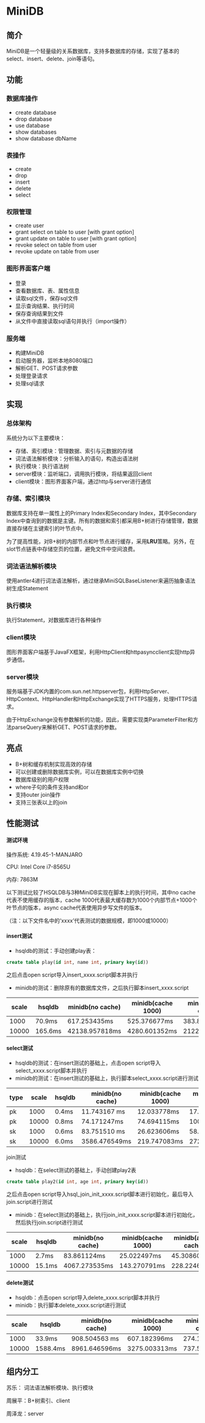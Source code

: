 # MiniDB



## 简介

MiniDB是一个轻量级的关系数据库，支持多数据库的存储，实现了基本的select、insert、delete、join等语句。



## 功能

### 数据库操作

+ create database
+ drop database
+ use database
+ show databases
+ show database dbName

### 表操作

+ create
+ drop
+ insert
+ delete
+ select

### 权限管理

+ create user
+ grant select on table to user [with grant option]
+ grant update on table to user [with grant option]
+ revoke select on table from user
+ revoke update on table from user


### 图形界面客户端

+ 登录
+ 查看数据库、表、属性信息
+ 读取sql文件，保存sql文件
+ 显示查询结果、执行时间
+ 保存查询结果到文件
+ 从文件中直接读取sql语句并执行（import操作）

### 服务端

* 构建MiniDB
* 启动服务器，监听本地8080端口
* 解析GET、POST请求参数
* 处理登录请求
* 处理sql请求



## 实现

### 总体架构

系统分为以下主要模块：

+ 存储、索引模块：管理数据、索引与元数据的存储
+ 词法语法解析模块：分析输入的语句，构造出语法树
+ 执行模块：执行语法树
+ server模块：监听端口，调用执行模块，将结果返回client
+ client模块：图形界面客户端，通过http与server进行通信



### 存储、索引模块

数据库支持在单一属性上的Primary Index和Secondary Index，其中Secondary Index中查询到的数据是主键。所有的数据和索引都采用B+树进行存储管理，数据直接存储在主键索引的叶节点中。

为了提高性能，对B+树的内部节点和叶节点进行缓存，采用**LRU**策略。另外，在slot节点链表中存储空页的位置，避免文件中空间浪费。

### 词法语法解析模块

使用antler4进行词法语法解析，通过继承MiniSQLBaseListener来遍历抽象语法树生成Statement

### 执行模块

执行Statement，对数据库进行各种操作

### client模块

图形界面客户端基于JavaFX框架，利用HttpClient和httpasyncclient实现http异步通信。



### server模块

服务端基于JDK内置的com.sun.net.httpserver包，利用HttpServer、HttpContext、HttpHandler和HttpExchange实现了HTTPS服务，处理HTTPS请求。

由于HttpExchange没有参数解析的功能，因此，需要实现类ParameterFilter和方法parseQuery来解析GET、POST请求的参数。



## 亮点

+ B+树和缓存机制实现高效的存储
+ 可以创建或删除数据库实例，可以在数据库实例中切换
+ 数据库级别的用户权限
+ where子句的条件支持and和or
+ 支持outer join操作
+ 支持三张表以上的join



## 性能测试

#### 测试环境

操作系统: 4.19.45-1-MANJARO

CPU: Intel Core i7-8565U

内存: 7863M

以下测试比较了HSQLDB与3种MiniDB实现在脚本上的执行时间，其中no cache代表不使用缓存的版本，cache 1000代表最大缓存数为1000个内部节点+1000个叶节点的版本，async cache代表使用异步写文件的版本。

（注：以下文件名中的‘xxxx’代表测试的数据规模，即1000或10000）

#### insert测试

- hsqldb的测试：手动创建play表：

```sql
create table play(id int, name int, primary key(id))
```

之后点击open script导入insert_xxxx.script脚本并执行

- minidb的测试：删除原有的数据库文件，之后执行脚本insert_xxxx.script

| scale | hsqldb  | minidb(no cache) | minidb(cache 1000) | minidb(async cache) |
| ----- | ------- | ---------------- | ------------------ | ------------------- |
| 1000  | 70.9ms  | 617.253435ms     | 525.376677ms       | 383.804395ms        |
| 10000 | 165.6ms | 42138.957818ms   | 4280.601352ms      |   2122.789036ms      |

#### select测试

- hsqldb的测试：在insert测试的基础上，点击open script导入select_xxxx.script脚本并执行
- minidb的测试：在insert测试的基础上，执行脚本select_xxxx.script进行测试

| type | scale | hsqldb | minidb(no cache) | minidb(cache 1000) | minidb(async cache) |
| ---- | ----- | ------ | ---------------- | ------------------ | ------------------- |
| pk   | 1000  | 0.4ms  | 11.743167 ms     | 12.033778ms        | 17.192940ms         |
| pk   | 10000 | 0.8ms  | 74.171247ms      | 74.694115ms        | 100.298807ms`        |
| sk   | 1000  | 0.6ms  | 83.751510 ms     | 26.623606ms        | 58.101084ms         |
| sk   | 10000 | 6.0ms  | 3586.476549ms    | 219.747083ms       | 272.857496`ms         |

join测试

- hsqldb：在select测试的基础上，手动创建play2表

```sql
create table play2(id int, age int, primary key(id))
```

之后点击open script导入hsql_join_init_xxxx.script脚本进行初始化，最后导入join.script进行测试

- minidb：在select测试的基础上，执行join_init_xxxx.script脚本进行初始化，然后执行join.script进行测试

| scale | hsqldb | minidb(no cache) | minidb(cache 1000) | minidb(async cache) |
| ----- | ------ | ---------------- | ------------------ | ------------------- |
| 1000  | 2.7ms  | 83.861124ms      | 25.022497ms        | 45.308601ms         |
| 10000 | 15.1ms | 4067.273535ms    | 143.270791ms       | 228.224621ms         |

#### delete测试

- hsqldb：点击open script导入delete_xxxx.script脚本并执行
- minidb：执行脚本delete_xxxx.script进行测试

| scale | hsqldb   | minidb(no cache) | minidb(cache 1000) | minidb(async cache) |
| ----- | -------- | ---------------- | ------------------ | ------------------- |
| 1000  | 33.9ms   | 908.504563 ms    | 607.182396ms       | 274.146806ms        |
| 10000 | 1588.4ms | 8961.646596ms    | 3275.003313ms      | 737.548812ms        |



## 组内分工

苏乐： 词法语法解析模块、执行模块

周展平：B+树索引、client

周泽龙：server